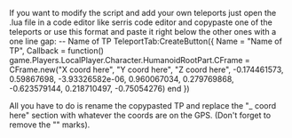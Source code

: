 If you want to modify the script and add your own teleports just open the .lua file in a code editor like serris code editor and copypaste one of the teleports or use this format and paste it right below the other ones with a one line gap:
-- Name of TP
TeleportTab:CreateButton({
    Name = "Name of TP",
    Callback = function()
        game.Players.LocalPlayer.Character.HumanoidRootPart.CFrame = CFrame.new("X coord here", "Y coord here", "Z coord here", -0.174461573, 0.59867698, -3.93326582e-06, 0.960067034, 0.279769868, -0.623579144, 0.218710497, -0.75054276)
    end
})

All you have to do is rename the copypasted TP and replace the "_ coord here" section with whatever the coords are on the GPS. (Don't forget to remove the "" marks).
